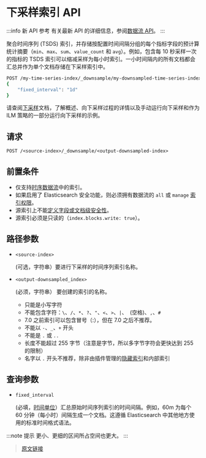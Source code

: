 # 下采样索引 API

:::info 新 API 参考
有关最新 API 的详细信息，参阅[数据流 API](https://www.elastic.co/docs/api/doc/elasticsearch/v8/group/endpoint-data-stream)。
:::

聚合时间序列 (TSDS) 索引，并存储按配置时间间隔分组的每个指标字段的预计算统计摘要（`min`、`max`、`sum`、`value_count` 和 `avg`）。例如，包含每 10 秒采样一次的指标的 TSDS 索引可以缩减采样为每小时索引。一小时间隔内的所有文档都会汇总并作为单个文档存储在下采样索引中。

```bash
POST /my-time-series-index/_downsample/my-downsampled-time-series-index
{
    "fixed_interval": "1d"
}
```

请查阅[下采样](/data_streams/tsds/downsamping_a_time_series_data_stream)文档，了解概述、向下采样过程的详情以及手动运行向下采样和作为 ILM 策略的一部分运行向下采样的示例。

## 请求

`POST /<source-index>/_downsample/<output-downsampled-index>`

## 前置条件

- 仅支持[时序数据流](/data_streams/tsds)中的索引。
- 如果启用了 Elasticsearch 安全功能，则必须拥有数据流的 `all` 或 `manage` [索引权限](/secure_the_elastic_statck/user_authorization/security_privileges#索引权限)。
- 源索引上不能[定义字段或文档级安全性](/secure_the_elastic_statck/user_authorization/setting_up_field_and_document_level_security)。
- 源索引必须是只读的（`index.blocks.write: true`）。

## 路径参数

- `<source-index>`

    (可选，字符串）要进行下采样的时间序列索引名称。

- `<output-downsampled_index>`

    (必须，字符串） 要创建的索引的名称。

    - 只能是小写字符
    - 不能包含字符：`\`、`/`、`*`、`?`、`"`、`<`、`>`、`|`、` `(空格)、`,`、`#`
    - 7.0 之前索引可以包含冒号（:），但在 7.0 之后不推荐。
    - 不能以 `-`、`_`、`+` 开头
    - 不能是 `.` 或 `..`
    - 长度不能超过 255 字节（注意是字节，所以多字节字符会更快达到 255 的限制）
    - 名字以 `.` 开头不推荐，除非由插件管理的[隐藏索引](/index_modules)和内部索引

## 查询参数

- `fixed_interval`

    (必填，[时间单位](/rest_apis/api_convention/common_options#时间单位)）汇总原始时间序列索引的时间间隔。例如，60m 为每个 60 分钟（每小时）间隔生成一个文档。这遵循 Elasticsearch 中其他地方使用的标准时间格式语法。

:::note 提示
更小、更细的区间所占空间也更大。
:::

> [原文链接](https://www.elastic.co/guide/en/elasticsearch/reference/current/indices-downsample-data-stream.html)
